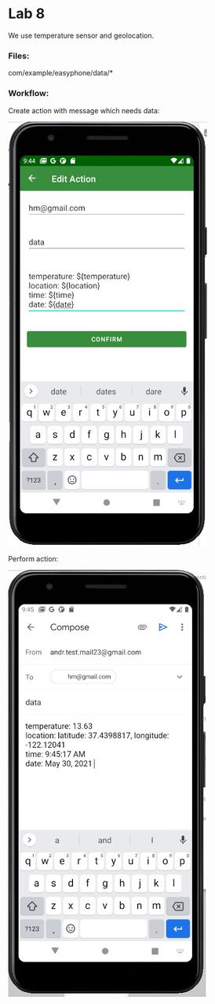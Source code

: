 # Lab 8

We use temperature sensor and geolocation.

### Files:
com/example/easyphone/data/*

### Workflow:
Create action with message which needs data:

![data](./img/data_message.png)

Perform action:

![data-got](./img/data_obtained.png)
